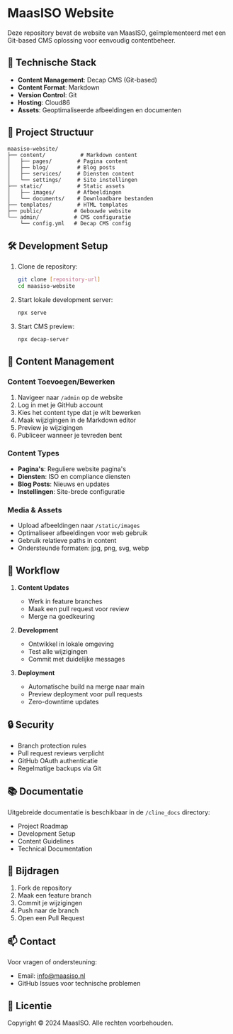 # MaasISO Website

Deze repository bevat de website van MaasISO, geïmplementeerd met een Git-based CMS oplossing voor eenvoudig contentbeheer.

## 🚀 Technische Stack

- **Content Management**: Decap CMS (Git-based)
- **Content Format**: Markdown
- **Version Control**: Git
- **Hosting**: Cloud86
- **Assets**: Geoptimaliseerde afbeeldingen en documenten

## 📁 Project Structuur

```
maasiso-website/
├── content/           # Markdown content
│   ├── pages/        # Pagina content
│   ├── blog/         # Blog posts
│   ├── services/     # Diensten content
│   └── settings/     # Site instellingen
├── static/           # Static assets
│   ├── images/       # Afbeeldingen
│   └── documents/    # Downloadbare bestanden
├── templates/        # HTML templates
├── public/          # Gebouwde website
└── admin/           # CMS configuratie
    └── config.yml   # Decap CMS config
```

## 🛠️ Development Setup

1. Clone de repository:
   ```bash
   git clone [repository-url]
   cd maasiso-website
   ```

2. Start lokale development server:
   ```bash
   npx serve
   ```

3. Start CMS preview:
   ```bash
   npx decap-server
   ```

## 📝 Content Management

### Content Toevoegen/Bewerken

1. Navigeer naar `/admin` op de website
2. Log in met je GitHub account
3. Kies het content type dat je wilt bewerken
4. Maak wijzigingen in de Markdown editor
5. Preview je wijzigingen
6. Publiceer wanneer je tevreden bent

### Content Types

- **Pagina's**: Reguliere website pagina's
- **Diensten**: ISO en compliance diensten
- **Blog Posts**: Nieuws en updates
- **Instellingen**: Site-brede configuratie

### Media & Assets

- Upload afbeeldingen naar `/static/images`
- Optimaliseer afbeeldingen voor web gebruik
- Gebruik relatieve paths in content
- Ondersteunde formaten: jpg, png, svg, webp

## 🔄 Workflow

1. **Content Updates**
   - Werk in feature branches
   - Maak een pull request voor review
   - Merge na goedkeuring

2. **Development**
   - Ontwikkel in lokale omgeving
   - Test alle wijzigingen
   - Commit met duidelijke messages

3. **Deployment**
   - Automatische build na merge naar main
   - Preview deployment voor pull requests
   - Zero-downtime updates

## 🔒 Security

- Branch protection rules
- Pull request reviews verplicht
- GitHub OAuth authenticatie
- Regelmatige backups via Git

## 📚 Documentatie

Uitgebreide documentatie is beschikbaar in de `/cline_docs` directory:
- Project Roadmap
- Development Setup
- Content Guidelines
- Technical Documentation

## 🤝 Bijdragen

1. Fork de repository
2. Maak een feature branch
3. Commit je wijzigingen
4. Push naar de branch
5. Open een Pull Request

## 📫 Contact

Voor vragen of ondersteuning:
- Email: info@maasiso.nl
- GitHub Issues voor technische problemen

## 📄 Licentie

Copyright © 2024 MaasISO. Alle rechten voorbehouden.

